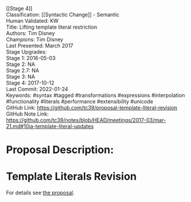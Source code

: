 [[Stage 4]]<br>Classification: [[Syntactic Change]] - Semantic<br>Human Validated: KW<br>Title: Lifting template literal restriction<br>Authors: Tim Disney<br>Champions: Tim Disney<br>Last Presented: March 2017<br>Stage Upgrades:<br>Stage 1: 2016-05-03  
Stage 2: NA  
Stage 2.7: NA  
Stage 3: NA  
Stage 4: 2017-10-12<br>Last Commit: 2022-01-24<br>Keywords: #syntax #tagged #transformations #expressions #interpolation #functionality #literals #performance #extensibility #unicode<br>GitHub Link: https://github.com/tc39/proposal-template-literal-revision <br>GitHub Note Link: https://github.com/tc39/notes/blob/HEAD/meetings/2017-03/mar-21.md#10ia-template-literal-updates
# Proposal Description:
# Template Literals Revision

For details see [the proposal](https://tc39.github.io/proposal-template-literal-revision/).
<br>